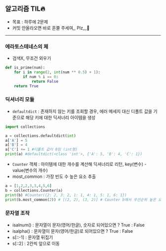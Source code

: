 ## 알고리즘 TIL🔥
- 목표 : 하루에 2문제 
- 커밋 안올라오면 바로 혼쭐 주세여,, Plz,,,🥲
---
### 에라토스테네스의 체
- 검색X, 무조건 외우기
```python
def is_prime(num):
    for i in range(2, int(num ** 0.5) + 1):
        if num % i == 0:
            return False
    return True
```
### 딕셔너리 모듈
- `defaultdict` : 존재하지 않는 키를 조회할 경우, 에러 메세지 대신 디폴트 값을 기준으로 해당 키에 대한 딕셔너리 아이템을 생성
```python
import collections

a = collections.defaultdict(int)
a['A'] = 5
a['B'] = 4
a['C'] += 1 #디폴트 값이 0임 (int형)
print(a) #defaultdict(<class 'int'>, {'A': 5, 'B': 4, 'C': 1})
```
- `Counter` 객체 : 아이템에 대한 개수를 계산해 딕셔너리로 리턴, key(변수) - value(변수의 개수)
- most_common : 가장 빈도 수 높은 요소 추출
```python
a = [1,2,2,3,3,4,5,6]
b = collections.Counter(a)
print(b) #Counter({2: 2, 3: 2, 1: 1, 4: 1, 5: 1, 6: 1})
print(b.most_common(2)) # [(2, 2), (3, 2)] # Counter b에서 우선순위 높은 요소 2개 추출
```
### 문자열 조작
- isalnum() : 문자열이 문자(영어/한글), 숫자로 되어있으면 ? True : False
- isalpha() : 문자열이 문자(영어/한글)로 되어있으면 ? True : False
- s[::-1] : 문자열 뒤집기 
- s[::2] : 2칸씩 앞으로 이동 
